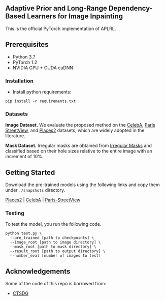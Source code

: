 ## Adaptive Prior and Long-Range Dependency-Based Learners for Image Inpainting
This is the official PyTorch implementation of APLRL.
## Prerequisites
- Python 3.7
- PyTorch 1.2
- NVIDIA GPU + CUDA cuDNN
### Installation

- Install python requirements:

```
pip install -r requirements.txt
```
### Datasets

**Image Dataset.** We evaluate the proposed method on the [CelebA](http://mmlab.ie.cuhk.edu.hk/projects/CelebA.html), [Paris StreetView](https://github.com/pathak22/context-encoder), and [Places2](http://places2.csail.mit.edu/) datasets, which are widely adopted in the literature. 

**Mask Dataset.** Irregular masks are obtained from [Irregular Masks](https://nv-adlr.github.io/publication/partialconv-inpainting) and classified based on their hole sizes relative to the entire image with an increment of 10%.

## Getting Started
Download the pre-trained models using the following links and copy them under `./snapshots` directory.

[Places2](https://drive.google.com/file/d/1uae6Gl6vC-7y6NvGi-eF1lfGR8d-ZJgA/view?usp=drive_link) | [CelebA](https://drive.google.com/file/d/1t0QXRx0PZqYmFlwhefg48q3qiXCet__J/view?usp=drive_link) | [Paris-StreetView](https://drive.google.com/file/d/1MTtB9M7bpjKQ_i8cywfGR6V0WBU_R4WR/view?usp=drive_link)
### Testing

To test the model, you run the following code.

```
python test.py \
  --pre_trained [path to checkpoints] \
  --image_root [path to image directory] \
  --mask_root [path to mask directory] \
  --result_root [path to output directory] \
  --number_eval [number of images to test]
```

## Acknowledgements
Some of the code of this repo is borrowed from:

- [CTSDG](https://github.com/xiefan-guo/ctsdg)
